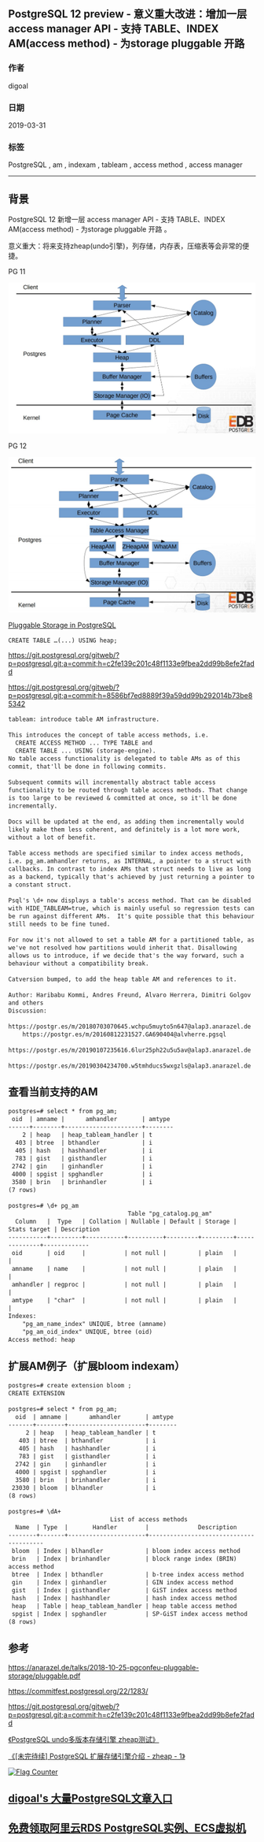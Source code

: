 ## PostgreSQL 12 preview - 意义重大改进：增加一层access manager API - 支持 TABLE、INDEX AM(access method) - 为storage  pluggable 开路  
                                                        
### 作者                                                        
digoal                                                        
                                                        
### 日期                                                        
2019-03-31                                                        
                                                        
### 标签                                                        
PostgreSQL , am , indexam , tableam , access method , access manager    
                                                        
----                                                        
                                                        
## 背景       
PostgreSQL 12 新增一层 access manager API - 支持 TABLE、INDEX AM(access method) - 为storage  pluggable 开路 。    
  
意义重大：将来支持zheap(undo引擎)，列存储，内存表，压缩表等会非常的便捷。    
    
PG 11  
  
![pic](20190331_03_pic_001.jpg)  
  
PG 12  
  
![pic](20190331_03_pic_002.jpg)  
  
[Pluggable Storage in PostgreSQL](20190331_03_pdf_001.pdf)    
  
```  
CREATE TABLE …(...) USING heap;  
```  
  
https://git.postgresql.org/gitweb/?p=postgresql.git;a=commit;h=c2fe139c201c48f1133e9fbea2dd99b8efe2fadd   
  
https://git.postgresql.org/gitweb/?p=postgresql.git;a=commit;h=8586bf7ed8889f39a59dd99b292014b73be85342  
  
```  
tableam: introduce table AM infrastructure.  
  
This introduces the concept of table access methods, i.e.   
  CREATE ACCESS METHOD ... TYPE TABLE and  
  CREATE TABLE ... USING (storage-engine).  
No table access functionality is delegated to table AMs as of this  
commit, that'll be done in following commits.  
  
Subsequent commits will incrementally abstract table access  
functionality to be routed through table access methods. That change  
is too large to be reviewed & committed at once, so it'll be done  
incrementally.  
  
Docs will be updated at the end, as adding them incrementally would  
likely make them less coherent, and definitely is a lot more work,  
without a lot of benefit.  
  
Table access methods are specified similar to index access methods,  
i.e. pg_am.amhandler returns, as INTERNAL, a pointer to a struct with  
callbacks. In contrast to index AMs that struct needs to live as long  
as a backend, typically that's achieved by just returning a pointer to  
a constant struct.  
  
Psql's \d+ now displays a table's access method. That can be disabled  
with HIDE_TABLEAM=true, which is mainly useful so regression tests can  
be run against different AMs.  It's quite possible that this behaviour  
still needs to be fine tuned.  
  
For now it's not allowed to set a table AM for a partitioned table, as  
we've not resolved how partitions would inherit that. Disallowing  
allows us to introduce, if we decide that's the way forward, such a  
behaviour without a compatibility break.  
  
Catversion bumped, to add the heap table AM and references to it.  
  
Author: Haribabu Kommi, Andres Freund, Alvaro Herrera, Dimitri Golgov and others  
Discussion:  
    https://postgr.es/m/20180703070645.wchpu5muyto5n647@alap3.anarazel.de  
    https://postgr.es/m/20160812231527.GA690404@alvherre.pgsql  
    https://postgr.es/m/20190107235616.6lur25ph22u5u5av@alap3.anarazel.de  
    https://postgr.es/m/20190304234700.w5tmhducs5wxgzls@alap3.anarazel.de  
```  
  
## 查看当前支持的AM  
```  
postgres=# select * from pg_am;  
 oid  | amname |      amhandler       | amtype   
------+--------+----------------------+--------  
    2 | heap   | heap_tableam_handler | t  
  403 | btree  | bthandler            | i  
  405 | hash   | hashhandler          | i  
  783 | gist   | gisthandler          | i  
 2742 | gin    | ginhandler           | i  
 4000 | spgist | spghandler           | i  
 3580 | brin   | brinhandler          | i  
(7 rows)  
  
postgres=# \d+ pg_am  
                                  Table "pg_catalog.pg_am"  
  Column   |  Type   | Collation | Nullable | Default | Storage | Stats target | Description   
-----------+---------+-----------+----------+---------+---------+--------------+-------------  
 oid       | oid     |           | not null |         | plain   |              |   
 amname    | name    |           | not null |         | plain   |              |   
 amhandler | regproc |           | not null |         | plain   |              |   
 amtype    | "char"  |           | not null |         | plain   |              |   
Indexes:  
    "pg_am_name_index" UNIQUE, btree (amname)  
    "pg_am_oid_index" UNIQUE, btree (oid)  
Access method: heap  
```  
  
## 扩展AM例子（扩展bloom indexam）  
  
```  
postgres=# create extension bloom ;  
CREATE EXTENSION  
  
postgres=# select * from pg_am;  
  oid  | amname |      amhandler       | amtype   
-------+--------+----------------------+--------  
     2 | heap   | heap_tableam_handler | t  
   403 | btree  | bthandler            | i  
   405 | hash   | hashhandler          | i  
   783 | gist   | gisthandler          | i  
  2742 | gin    | ginhandler           | i  
  4000 | spgist | spghandler           | i  
  3580 | brin   | brinhandler          | i  
 23030 | bloom  | blhandler            | i  
(8 rows)  
  
postgres=# \dA+  
                             List of access methods  
  Name  | Type  |       Handler        |              Description                 
--------+-------+----------------------+----------------------------------------  
 bloom  | Index | blhandler            | bloom index access method  
 brin   | Index | brinhandler          | block range index (BRIN) access method  
 btree  | Index | bthandler            | b-tree index access method  
 gin    | Index | ginhandler           | GIN index access method  
 gist   | Index | gisthandler          | GiST index access method  
 hash   | Index | hashhandler          | hash index access method  
 heap   | Table | heap_tableam_handler | heap table access method  
 spgist | Index | spghandler           | SP-GiST index access method  
(8 rows)  
```  
    
## 参考  
https://anarazel.de/talks/2018-10-25-pgconfeu-pluggable-storage/pluggable.pdf  
  
https://commitfest.postgresql.org/22/1283/  
  
https://git.postgresql.org/gitweb/?p=postgresql.git;a=commit;h=c2fe139c201c48f1133e9fbea2dd99b8efe2fadd  
  
[《PostgreSQL undo多版本存储引擎 zheap测试》](../201809/20180922_01.md)    
  
[《[未完待续] PostgreSQL 扩展存储引擎介绍 - zheap - 1》](../201803/20180311_02.md)    
    
  
<a rel="nofollow" href="http://info.flagcounter.com/h9V1"  ><img src="http://s03.flagcounter.com/count/h9V1/bg_FFFFFF/txt_000000/border_CCCCCC/columns_2/maxflags_12/viewers_0/labels_0/pageviews_0/flags_0/"  alt="Flag Counter"  border="0"  ></a>  
  
  
## [digoal's 大量PostgreSQL文章入口](https://github.com/digoal/blog/blob/master/README.md "22709685feb7cab07d30f30387f0a9ae")
  
  
## [免费领取阿里云RDS PostgreSQL实例、ECS虚拟机](https://free.aliyun.com/ "57258f76c37864c6e6d23383d05714ea")
  
